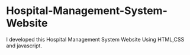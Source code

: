 # Hospital-Management-System-Website
I developed this Hospital Management System Website Using HTML,CSS and javascript.
